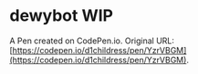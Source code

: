 # dewybot WIP

A Pen created on CodePen.io. Original URL: [https://codepen.io/d1childress/pen/YzrVBGM](https://codepen.io/d1childress/pen/YzrVBGM).


